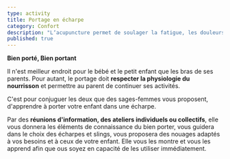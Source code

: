 ```yaml
---
type: activity
title: Portage en écharpe
category: Confort
description: "L‘acupuncture permet de soulager la fatigue, les douleurs, les troubles digestifs les troubles circulatoires et l'insomnie au cours de la grossesse."
published: true
---
```




 **Bien porté, Bien portant**

Il n'est meilleur endroit pour le bébé et le petit enfant que les bras de ses parents. 
Pour autant, le portage doit **respecter la physiologie du nourrisson** et permettre au parent de continuer ses activités.

C'est pour conjuguer les deux que des sages-femmes vous proposent, d'apprendre à porter votre enfant dans une écharpe. 

Par des **réunions d'information, des ateliers individuels ou collectifs**, elle vous donnera les éléments de connaissance du  bien porter, vous guidera dans le choix des écharpes et slings, vous proposera des nouages adaptés à vos besoins et à ceux de votre enfant. Elle vous les montre et vous les apprend afin que ous soyez en capacité de les utiliser immédiatement.
